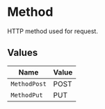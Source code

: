 # Method

HTTP method used for request.


## Values

| Name         | Value        |
| ------------ | ------------ |
| `MethodPost` | POST         |
| `MethodPut`  | PUT          |